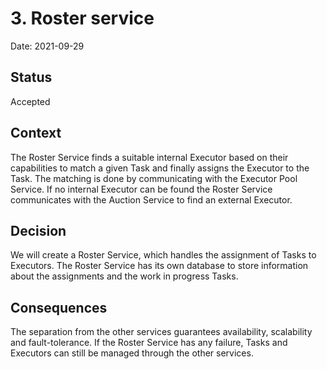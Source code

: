 # 3. Roster service

Date: 2021-09-29

## Status

Accepted

## Context

The Roster Service finds a suitable internal Executor based on their capabilities to match a given Task and finally assigns the Executor to the Task. The matching is done by communicating with the Executor Pool Service. If no internal Executor can be found the Roster Service communicates with the Auction Service to find an external Executor.

## Decision

We will create a Roster Service, which handles the assignment of Tasks to Executors. The Roster Service has its own database to store information about the assignments and the work in progress Tasks.

## Consequences

The separation from the other services guarantees availability, scalability and fault-tolerance. If the Roster Service has any failure, Tasks and Executors can still be managed through the other services.
